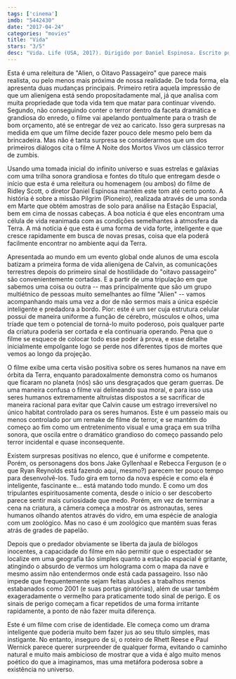 ```yaml
---
tags: ['cinema']
imdb: "5442430"
date: "2017-04-24"
categories: "movies"
title: "Vida"
stars: "3/5"
desc: "Vida. Life (USA, 2017). Dirigido por Daniel Espinosa. Escrito por Rhett Reese, Paul Wernick. Com Hiroyuki Sanada (Sho Murakami), Ryan Reynolds (Rory Adams), Rebecca Ferguson (Miranda North), Jake Gyllenhaal (David Jordan), Olga Dihovichnaya (Ekaterina Golovkina), Ariyon Bakare (Hugh Derry), Jesus Del Orden (Student 2), Allen McLean (Student 1), Leila Grace Bostwick-Riddell (Student 3)."
---
```

Esta é uma releitura de "Alien, o Oitavo Passageiro" que parece mais realista, ou pelo menos mais próxima de nossa realidade. De toda forma, ela apresenta duas mudanças principais. Primeiro retira aquela impressão de que um alienígena está sendo propositadamente mal, já que analisa com muita propriedade que toda vida tem que matar para continuar vivendo. Segundo, não conseguindo conter o terror dentro da faceta dramática e grandiosa do enredo, o filme vai apelando pontualmente para o trash de bom orçamento, até se entregar de vez ao caricato. Isso gera surpresas na medida em que um filme decide fazer pouco dele mesmo pelo bem da brincadeira. Mas não é tanta surpresa se considerarmos que um dos primeiros diálogos cita o filme A Noite dos Mortos Vivos um clássico terror de zumbis.

Usando uma tomada inicial do infinito universo e suas estrelas e galáxias com uma trilha sonora grandiosa e fontes do título que entregam desde o início que esta é uma releitura ou homenagem (ou ambos) do filme de Ridley Scott, o diretor Daniel Espinosa mantém este tom até certo ponto. A história é sobre a missão Pilgrim (Pioneiro), realizada através de uma sonda em Marte que obtém amostras de solo para análise na Estação Espacial, bem em cima de nossas cabeças. A boa notícia é que eles encontram uma célula de vida reanimada com as condições semelhantes à atmosfera da Terra. A má notícia é que esta é uma forma de vida forte, inteligente e que cresce rapidamente em busca de novas presas, coisa que ela poderá facilmente encontrar no ambiente aqui da Terra.

Apresentada ao mundo em um evento global onde alunos de uma escola batizam a primeira forma de vida alienígena de Calvin, as comunicações terrestres depois do primeiro sinal de hostilidade do "oitavo passageiro" são convenientemente cortadas. E a partir de uma tripulação em que sabemos uma coisa ou outra -- mas principalmente que são um grupo multiétnico de pessoas muito semelhantes ao filme "Alien" -- vamos acompanhando mais uma vez a dor de não sermos mais a única espécie inteligente e predadora a bordo. Pior: este é um ser cuja estrutura celular possui de maneira uniforme a função de cérebro, músculos e olhos, uma tríade que tem o potencial de torná-lo muito poderoso, pois qualquer parte da criatura poderia ser cortada e ela continuaria operando. Pena que o filme se esquece de colocar todo esse poder à prova, e esse detalhe inicialmente empolgante logo se perde nos diferentes tipos de mortes que vemos ao longo da projeção.

O filme exibe uma certa visão positiva sobre os seres humanos na nave em órbita da Terra, enquanto paradoxalmente demonstra como os humanos que ficaram no planeta (nós) são uns desgraçados que geram guerras. De uma maneira confusa o filme vai delineando sua moral, e para isso usa seres humanos extremamente altruístas dispostos a se sacrificar de maneira racional para evitar que Calvin cause um estrago irreversível no único habitat controlado para os seres humanos. Este é um passeio mais ou menos controlado por um remake de filme de terror, e se mantém do começo ao fim como um entretenimento visual e uma graça em sua trilha sonora, que oscila entre o dramático grandioso do começo passando pelo terror incidental e quase inconsequente.

Existem surpresas positivas no elenco, que é uniforme e competente. Porém, os personagens dos bons Jake Gyllenhaal e Rebecca Ferguson (e o que Ryan Reynolds está fazendo aqui, mesmo?) parecem ter pouco tempo para desenvolvê-los. Tudo gira em torno da nova espécie e como ela é inteligente, fascinante e... está matando todo mundo. E como um dos tripulantes espirituosamente comenta, desde o início o ser descoberto parece sentir mais curiosidade que medo. Porém, em vez de terminar a cena na criatura, a câmera começa a mostrar os astronautas, seres humanos olhando atentos através do vidro, em uma espécie de analogia com um zoológico. Mas no caso é um zoológico que mantém suas feras atrás de grades de papelão.

Depois que o predador obviamente se liberta da jaula de biólogos inocentes, a capacidade do filme em não permitir que o espectador se localize em uma geografia tão simples quanto a estação espacial é gritante, atingindo o absurdo de vermos um holograma com o mapa da nave e mesmo assim não entendermos onde está cada passageiro. Isso não impede que frequentemente sejam feitas alusões a trabalhos menos estabanados como 2001 (e suas portas giratórias), além de usar também exageradamente o vermelho para praticamente todo sinal de perigo. E os sinais de perigo começam a ficar repetidos de uma forma irritante rapidamente, a ponto de não fazer muita diferença.

Este é um filme com crise de identidade. Ele começa como um drama inteligente que poderia muito bem fazer jus ao seu título simples, mas instigante. No entanto, inseguro de si, o roteiro de Rhett Reese e Paul Wernick parece querer surpreender de qualquer forma, evitando o caminho natural e muito mais ambicioso de mostrar que a vida é algo muito menos poético do que a imaginamos, mas uma metáfora poderosa sobre a existência no universo.
